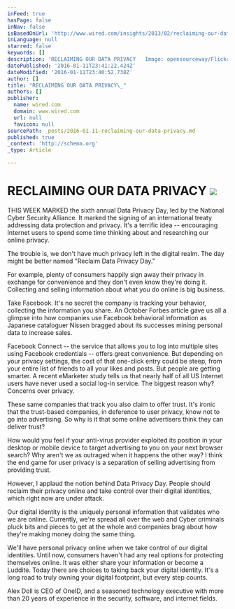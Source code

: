 ```yaml
---
inFeed: true
hasPage: false
inNav: false
isBasedOnUrl: 'http://www.wired.com/insights/2013/02/reclaiming-our-data-privacy/'
inLanguage: null
starred: false
keywords: []
description: 'RECLAIMING OUR DATA PRIVACY   Image: opensourceway/Flickr THIS WEEK MARKED the sixth annual Data Privacy Day, led by the National Cyber Security Alliance. It ma'
datePublished: '2016-01-11T23:41:22.424Z'
dateModified: '2016-01-11T23:40:52.738Z'
author: []
title: "RECLAIMING OUR DATA PRIVACY\_"
authors: []
publisher:
  name: wired.com
  domain: www.wired.com
  url: null
  favicon: null
sourcePath: _posts/2016-01-11-reclaiming-our-data-privacy.md
published: true
_context: 'http://schema.org'
_type: Article

---
```

# RECLAIMING OUR DATA PRIVACY ![](https://the-grid-user-content.s3-us-west-2.amazonaws.com/f66880a7-c836-4ba6-8cd0-8d2a9ef8dd5f.jpg)

THIS WEEK MARKED the sixth annual Data Privacy Day, led by the National Cyber Security Alliance. It marked the signing of an international treaty addressing data protection and privacy. It's a terrific idea -- encouraging Internet users to spend some time thinking about and researching our online privacy. 

The trouble is, we don't have much privacy left in the digital realm. The day might be better named "Reclaim Data Privacy Day."

For example, plenty of consumers happily sign away their privacy in exchange for convenience and they don't even know they're doing it. Collecting and selling information about what you do online is big business. 

Take Facebook. It's no secret the company is tracking your behavior, collecting the information you share. An October Forbes article gave us all a glimpse into how companies use Facebook behavioral information as Japanese cataloguer Nissen bragged about its successes mining personal data to increase sales. 

Facebook Connect -- the service that allows you to log into multiple sites using Facebook credentials -- offers great convenience. But depending on your privacy settings, the cost of that one-click entry could be steep, from your entire list of friends to all your likes and posts. But people are getting smarter. A recent eMarketer study tells us that nearly half of all US Internet users have never used a social log-in service. The biggest reason why? Concerns over privacy. 

These same companies that track you also claim to offer trust. It's ironic that the trust-based companies, in deference to user privacy, know not to go into advertising. So why is it that some online advertisers think they can deliver trust? 

How would you feel if your anti-virus provider exploited its position in your desktop or mobile device to target advertising to you on your next browser search? Why aren't we as outraged when it happens the other way? I think the end game for user privacy is a separation of selling advertising from providing trust. 

However, I applaud the notion behind Data Privacy Day. People should reclaim their privacy online and take control over their digital identities, which right now are under attack. 

Our digital identity is the uniquely personal information that validates who we are online. Currently, we're spread all over the web and Cyber criminals pluck bits and pieces to get at the whole and companies brag about how they're making money doing the same thing. 

We'll have personal privacy online when we take control of our digital identities. Until now, consumers haven't had any real options for protecting themselves online. It was either share your information or become a Luddite. Today there are choices to taking back your digital identity. It's a long road to truly owning your digital footprint, but every step counts. 

Alex Doll is CEO of OneID, and a seasoned technology executive with more than 20 years of experience in the security, software, and internet fields.